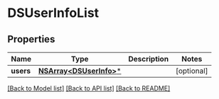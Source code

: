 # DSUserInfoList

## Properties
Name | Type | Description | Notes
------------ | ------------- | ------------- | -------------
**users** | [**NSArray&lt;DSUserInfo&gt;***](DSUserInfo.md) |  | [optional] 

[[Back to Model list]](../README.md#documentation-for-models) [[Back to API list]](../README.md#documentation-for-api-endpoints) [[Back to README]](../README.md)


